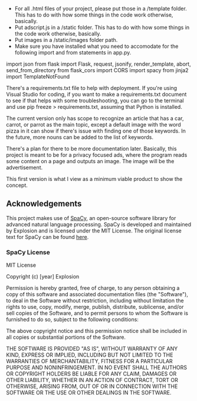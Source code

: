 - For all .html files of your project, please put those in a /template folder. This has to do with how some things in the code work otherwise, basically.
- Put adscript.js in a /static folder. This has to do with how some things in the code work otherwise, basically.
- Put images in a /static/images folder path.
- Make sure you have installed what you need to accomodate for the following import and from statements in app.py.

import json
from flask import Flask, request, jsonify, render_template, abort, send_from_directory
from flask_cors import CORS
import spacy
from jinja2 import TemplateNotFound


There's a requirements.txt file to help with deployment. If you're using Visual Studio for coding, if you want to make a requirements.txt document to see if that helps with some troubleshooting, you can go to the terminal and use pip freeze > requirements.txt, assuming that Python is installed.

The current version only has scope to recognize an article that has a car, carrot, or parrot as the main topic, except a default image with the word pizza in it can show if there's issue with finding one of those keywords. In the future, more nouns can be added to the list of keywords.

There's a plan for there to be more documentation later. Basically, this project is meant to be for a privacy focused ads, where the program reads some content on a page and outputs an image. The image will be the advertisement.

This first version is what I view as a minimum viable product to show the concept.

## Acknowledgements

This project makes use of [SpaCy](https://spacy.io/), an open-source software library for advanced natural language processing. SpaCy is developed and maintained by Explosion and is licensed under the MIT License. The original license text for SpaCy can be found [here](https://github.com/explosion/spaCy/blob/master/LICENSE).

### SpaCy License

MIT License

Copyright (c) [year] Explosion

Permission is hereby granted, free of charge, to any person obtaining a copy
of this software and associated documentation files (the "Software"), to deal
in the Software without restriction, including without limitation the rights
to use, copy, modify, merge, publish, distribute, sublicense, and/or sell
copies of the Software, and to permit persons to whom the Software is
furnished to do so, subject to the following conditions:

The above copyright notice and this permission notice shall be included in all
copies or substantial portions of the Software.

THE SOFTWARE IS PROVIDED "AS IS", WITHOUT WARRANTY OF ANY KIND, EXPRESS OR
IMPLIED, INCLUDING BUT NOT LIMITED TO THE WARRANTIES OF MERCHANTABILITY,
FITNESS FOR A PARTICULAR PURPOSE AND NONINFRINGEMENT. IN NO EVENT SHALL THE
AUTHORS OR COPYRIGHT HOLDERS BE LIABLE FOR ANY CLAIM, DAMAGES OR OTHER
LIABILITY, WHETHER IN AN ACTION OF CONTRACT, TORT OR OTHERWISE, ARISING FROM,
OUT OF OR IN CONNECTION WITH THE SOFTWARE OR THE USE OR OTHER DEALINGS IN THE
SOFTWARE.
